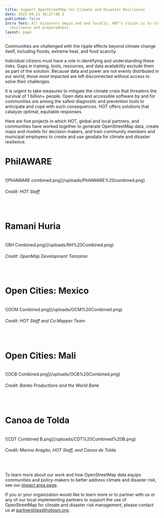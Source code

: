 ```yaml
---
title: Support OpenStreetMap for Climate and Disaster Resilience
date: 2023-04-21 16:27:00 Z
published: false
Intro Text: All disasters begin and end locally. HOT’s vision is to strengthen local
  resilience and preparedness.
layout: page
---
```


Communities are challenged with the ripple effects beyond climate change itself, including floods, extreme heat, and food scarcity. 

Individual citizens must have a role in identifying and understanding these risks. Gaps in training, tools, resources, and data availability exclude them as part of the solution. Because data and power are not evenly distributed in our world, those most impacted are left disconnected without access to solve their challenges.

It is urgent to take measures to mitigate the climate crisis that threatens the survival of 1 billion+ people. Open data and accessible software by and for communities are among the safest diagnostic and prevention tools to anticipate and cope with such consequences. HOT offers solutions that catalyze optimal, equitable responses.

Here are five projects in which HOT, global and local partners, and communities have worked together to generate OpenStreetMap data, create maps and models for decision-makers, and train community members and municipal employees to create and use geodata for climate and disaster resilience.

# PhilAWARE
<br>
![PhilAWARE combined.png](/uploads/PhilAWARE%20combined.png)
<figcaption align = "left"><h6>Credit: HOT Staff</h6></figcaption>
<br>

# Ramani Huria
<br>
![RH Combined.png](/uploads/RH%20Combined.png)
<figcaption align = "left"><h6>Credit: OpenMap Development Tanzania</h6></figcaption>
<br>

# Open Cities: Mexico
<br>
![OCM Combined.png](/uploads/OCM%20Combined.png)
<figcaption align = "left"><h6>Credit: HOT Staff and Co.Mapper Team</h6></figcaption>
<br>

# Open Cities: Mali
<br>
![OCB Combined.png](/uploads/OCB%20Combined.png)
<figcaption align = "left"><h6>Credit: Banko Productions and the World Bank</h6></figcaption>
<br>

# Canoa de Tolda
<br>
![CDT Combined B.png](/uploads/CDT%20Combined%20B.png)
<figcaption align = "left"><h6>Credit: Marina Aragão, HOT Staff, and Canoa de Tolda</h6></figcaption>
<br>

To learn more about our work and how OpenStreetMap data equips communities and policy-makers to better address climate and disaster risk, see our [impact area page](https://www.hotosm.org/impact-areas/disaster-risk-reduction/).

If you or your organization would like to learn more or to partner with us or any of our local implementing partners to support the use of OpenStreetMap for climate and disaster risk management, please contact us at [partnerships@hotosm.org](mailto:partnerships@hotosm.org).